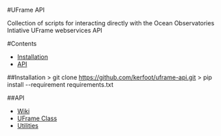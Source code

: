 #UFrame API

Collection of scripts for interacting directly with the Ocean Observatories Intiative UFrame webservices API

#Contents
+ [Installation](#installation)
+ [API](#api)

##Installation
    > git clone https://github.com/kerfoot/uframe-api.git
    > pip install --requirement requirements.txt
    
##API
+ [Wiki]()
+ [UFrame Class]()
+ [Utilities]()

